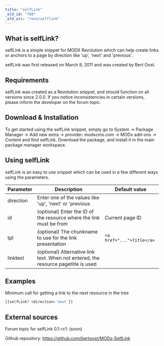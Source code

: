 ```yaml
---
title: "selfLink"
_old_id: "708"
_old_uri: "revo/selflink"
---
```


## What is selfLink?

selfLink is a simple snippet for MODX Revolution which can help create links or anchors to a page by direction like 'up', 'next' and 'previous'.

selfLink was first released on March 8, 2011 and was created by Bert Oost.

## Requirements

selfLink was created as a Revolution snippet, and should function on all versions since 2.0.0. If you notice inconsistencies in certain versions, please inform the developer on the forum topic.

## Download & Installation

To get started using the selfLink snippet, simply go to System -> Package Manager -> Add new extra -> provider: modxcms.com -> MODx add-ons -> Content and find selfLink. Download the package, and install it in the main package manager workspace.

## Using selfLink

selfLink is an easy to use snippet which can be used in a few different ways using the parameters.

| Parameter | Description                                                                        | Default value             |
| --------- | ---------------------------------------------------------------------------------- | ------------------------- |
| direction | Enter one of the values like 'up', 'next' or 'previous                             |                           |
| id        | (optional) Enter the ID of the resource where the link must be from                | Current page ID           |
| tpl       | (optional) The chunkname to use for the link presentation                          | `<a href="...">Title</a>` |
| linktext  | (optional) Alternative link text. When not entered, the resource pagetitle is used |                           |

## Examples

Minimum call for getting a link to the next resource in the tree

``` php
[[selfLink? &direction=`next`]]
```

## External sources

Forum topic for selfLink 0.1-rc1: (soon)

Github repository: <https://github.com/bertoost/MODx-SelfLink>
